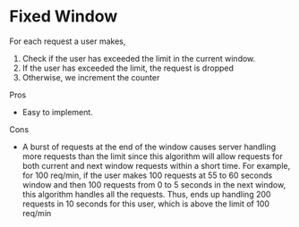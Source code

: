 # Fixed Window

For each request a user makes,
1. Check if the user has exceeded the limit in the current window.
2. If the user has exceeded the limit, the request is dropped
3. Otherwise, we increment the counter


Pros
- Easy to implement.

Cons
- A burst of requests at the end of the window causes server handling more requests than the limit since this algorithm will allow requests for both current and next window requests within a short time. For example, for 100 req/min, if the user makes 100 requests at 55 to 60 seconds window and then 100 requests from 0 to 5 seconds in the next window, this algorithm handles all the requests. Thus, ends up handling 200 requests in 10 seconds for this user, which is above the limit of 100 req/min
